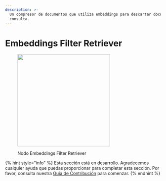```yaml
---
description: >-
  Un compresor de documentos que utiliza embeddings para descartar documentos no relacionados con la
  consulta.
---
```


# Embeddings Filter Retriever

<figure><img src="../../../.gitbook/assets/image (131).png" alt="" width="299"><figcaption><p>Nodo Embeddings Filter Retriever</p></figcaption></figure>

{% hint style="info" %}
Esta sección está en desarrollo. Agradecemos cualquier ayuda que puedas proporcionar para completar esta sección. Por favor, consulta nuestra [Guía de Contribución](../../../contributing/) para comenzar.
{% endhint %}

